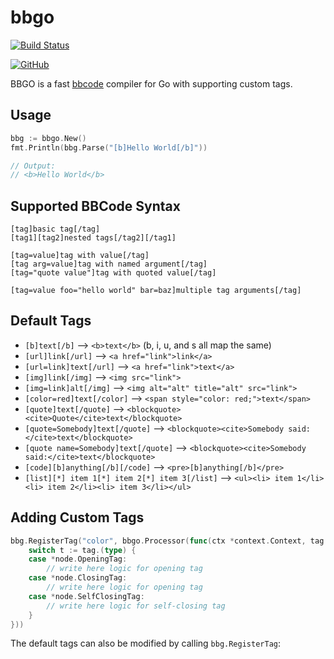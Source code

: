 # bbgo 
[![Build Status](https://travis-ci.org/namreg/bbgo.svg?branch=master)](https://travis-ci.org/namreg/bbgo)

[![GitHub](https://img.shields.io/github/license/mashape/apistatus.svg)](https://github.com/namreg/bbgo/blob/master/LICENSE)

BBGO is a fast [bbcode](https://en.wikipedia.org/wiki/BBCode) compiler for Go with supporting custom tags.

## Usage

```go
bbg := bbgo.New()
fmt.Println(bbg.Parse("[b]Hello World[/b]"))

// Output:
// <b>Hello World</b>
```

## Supported BBCode Syntax
```
[tag]basic tag[/tag]
[tag1][tag2]nested tags[/tag2][/tag1]

[tag=value]tag with value[/tag]
[tag arg=value]tag with named argument[/tag]
[tag="quote value"]tag with quoted value[/tag]

[tag=value foo="hello world" bar=baz]multiple tag arguments[/tag]
```

## Default Tags
 * `[b]text[/b]` --> `<b>text</b>` (b, i, u, and s all map the same)
 * `[url]link[/url]` --> `<a href="link">link</a>`
 * `[url=link]text[/url]` --> `<a href="link">text</a>`
 * `[img]link[/img]` --> `<img src="link">`
 * `[img=link]alt[/img]` --> `<img alt="alt" title="alt" src="link">`
 * `[color=red]text[/color]` --> `<span style="color: red;">text</span>`
 * `[quote]text[/quote]` --> `<blockquote><cite>Quote</cite>text</blockquote>`
 * `[quote=Somebody]text[/quote]` --> `<blockquote><cite>Somebody said:</cite>text</blockquote>`
 * `[quote name=Somebody]text[/quote]` --> `<blockquote><cite>Somebody said:</cite>text</blockquote>`
 * `[code][b]anything[/b][/code]` --> `<pre>[b]anything[/b]</pre>`
 * `[list][*] item 1[*] item 2[*] item 3[/list]` --> `<ul><li> item 1</li><li> item 2</li><li> item 3</li></ul>`

## Adding Custom Tags
```go
bbg.RegisterTag("color", bbgo.Processor(func(ctx *context.Context, tag node.Tag, w io.Writer) {
    switch t := tag.(type) {
	case *node.OpeningTag:
        // write here logic for opening tag
    case *node.ClosingTag:
        // write here logic for opening tag
    case *node.SelfClosingTag:
        // write here logic for self-closing tag
	}
}))
```
The default tags can also be modified by calling `bbg.RegisterTag`:
